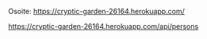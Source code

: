 Osoite:
https://cryptic-garden-26164.herokuapp.com/

https://cryptic-garden-26164.herokuapp.com/api/persons

